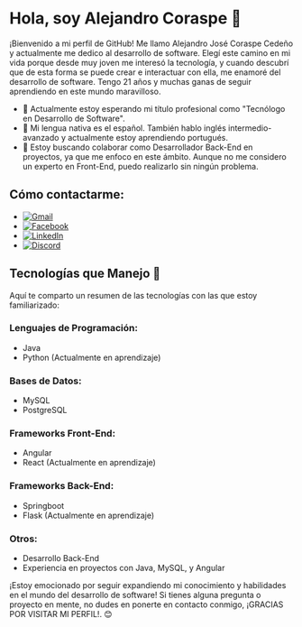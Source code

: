 # Hola, soy Alejandro Coraspe 👋

¡Bienvenido a mi perfil de GitHub! Me llamo Alejandro José Coraspe Cedeño y actualmente me dedico al desarrollo de software. Elegí este camino en mi vida porque desde muy joven me interesó la tecnología, y cuando descubrí que de esta forma se puede crear e interactuar con ella, me enamoré del desarrollo de software. Tengo 21 años y muchas ganas de seguir aprendiendo en este mundo maravilloso.

- 🔭 Actualmente estoy esperando mi título profesional como "Tecnólogo en Desarrollo de Software".
- 🌱 Mi lengua nativa es el español. También hablo inglés intermedio-avanzado y actualmente estoy aprendiendo portugués.
- 👯 Estoy buscando colaborar como Desarrollador Back-End en proyectos, ya que me enfoco en este ámbito. Aunque no me considero un experto en Front-End, puedo realizarlo sin ningún problema.

## Cómo contactarme:

- [![Gmail](https://img.shields.io/badge/Gmail-D14836?style=for-the-badge&logo=gmail&logoColor=white)](mailto:coraspe.alejandro2@gmail.com)
- [![Facebook](https://img.shields.io/badge/Facebook-1877F2?style=for-the-badge&logo=facebook&logoColor=white)](https://www.facebook.com/alejandro.coraspe.56)
- [![LinkedIn](https://img.shields.io/badge/LinkedIn-0077B5?style=for-the-badge&logo=linkedin&logoColor=white)](https://linkedin.com/in/alejandro-coraspe-a7176a242)
- [![Discord](https://img.shields.io/badge/Discord-7289DA?style=for-the-badge&logo=discord&logoColor=white)](discordapp.com/users/599778645455667220)

## Tecnologías que Manejo 🚀

Aquí te comparto un resumen de las tecnologías con las que estoy familiarizado:

### Lenguajes de Programación:
- Java
- Python (Actualmente en aprendizaje)

### Bases de Datos:
- MySQL
- PostgreSQL

### Frameworks Front-End:
- Angular
- React (Actualmente en aprendizaje)

### Frameworks Back-End:
- Springboot
- Flask (Actualmente en aprendizaje)

### Otros:
- Desarrollo Back-End
- Experiencia en proyectos con Java, MySQL, y Angular

¡Estoy emocionado por seguir expandiendo mi conocimiento y habilidades en el mundo del desarrollo de software! Si tienes alguna pregunta o proyecto en mente, no dudes en ponerte en contacto conmigo, ¡GRACIAS POR VISITAR MI PERFIL!. 😊
